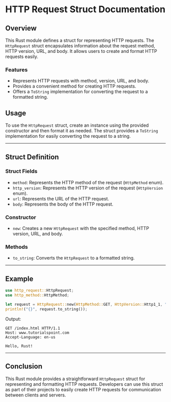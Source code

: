 # HTTP Request Struct Documentation

## Overview
This Rust module defines a struct for representing HTTP requests. The `HttpRequest` struct encapsulates information about the request method, HTTP version, URL, and body. It allows users to create and format HTTP requests easily.

### Features
- Represents HTTP requests with method, version, URL, and body.
- Provides a convenient method for creating HTTP requests.
- Offers a `ToString` implementation for converting the request to a formatted string.

## Usage
To use the `HttpRequest` struct, create an instance using the provided constructor and then format it as needed. The struct provides a `ToString` implementation for easily converting the request to a string.

---

## Struct Definition

### Struct Fields
- `method`: Represents the HTTP method of the request (`HttpMethod` enum).
- `http_version`: Represents the HTTP version of the request (`HttpVersion` enum).
- `url`: Represents the URL of the HTTP request.
- `body`: Represents the body of the HTTP request.

### Constructor
- `new`: Creates a new `HttpRequest` with the specified method, HTTP version, URL, and body.

### Methods
- `to_string`: Converts the `HttpRequest` to a formatted string.

---

## Example

```rust
use http_request::HttpRequest;
use http_method::HttpMethod;

let request = HttpRequest::new(HttpMethod::GET, HttpVersion::Http1_1, "/index.html", "Hello, Rust!".to_string());
println!("{}", request.to_string());
```

Output:
```
GET /index.html HTTP/1.1
Host: www.tutorialspoint.com
Accept-Language: en-us

Hello, Rust!
```

---

## Conclusion
This Rust module provides a straightforward `HttpRequest` struct for representing and formatting HTTP requests. Developers can use this struct as part of their projects to easily create HTTP requests for communication between clients and servers.